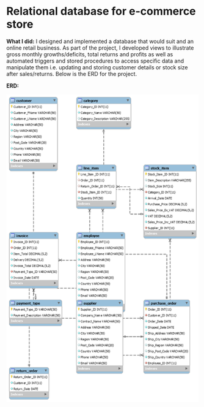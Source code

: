 # **Relational database for e-commerce store**

**What I did:**
I designed and implemented a database that would suit and an online retail business. As part of the project, I developed views to illustrate gross monthly growths/deficits, total returns and profits as well as automated triggers and stored procedures to access specific data and manipulate them i.e. updating and storing customer details or stock size after sales/returns.
Below is the ERD for the project.

**ERD:**

![alt tag](https://github.com/PaulineStach/RelationalDatabaseForOnlineStore/blob/master/Images/erd.png)
